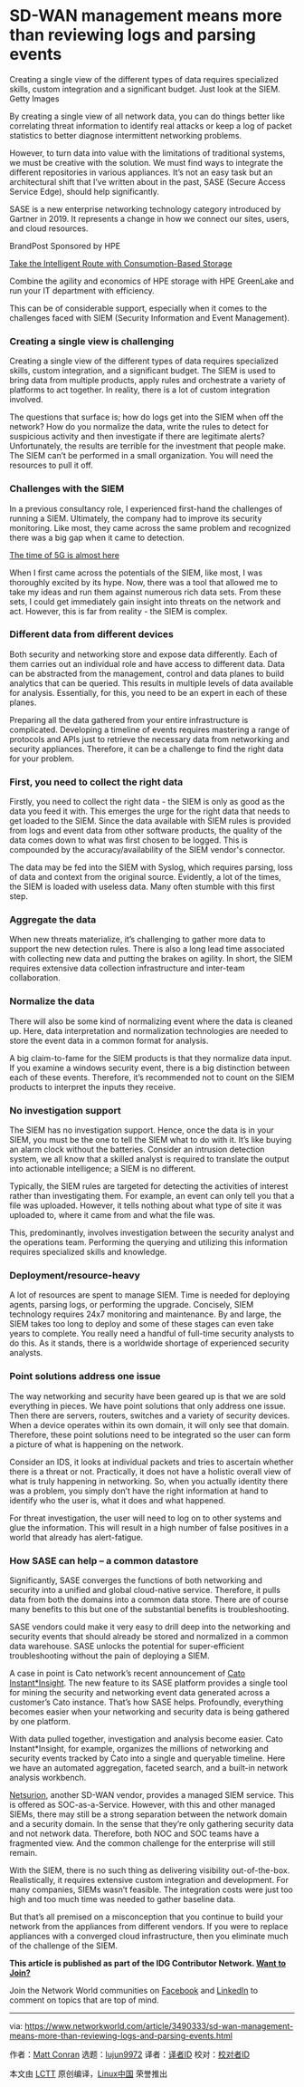 [#]: collector: (lujun9972)
[#]: translator: ( )
[#]: reviewer: ( )
[#]: publisher: ( )
[#]: url: ( )
[#]: subject: (SD-WAN management means more than reviewing logs and parsing events)
[#]: via: (https://www.networkworld.com/article/3490333/sd-wan-management-means-more-than-reviewing-logs-and-parsing-events.html)
[#]: author: (Matt Conran https://www.networkworld.com/author/Matt-Conran/)

SD-WAN management means more than reviewing logs and parsing events
======
Creating a single view of the different types of data requires specialized skills, custom integration and a significant budget. Just look at the SIEM.
Getty Images

By creating a single view of all network data, you can do things better like correlating threat information to identify real attacks or keep a log of packet statistics to better diagnose intermittent networking problems.

However, to turn data into value with the limitations of traditional systems, we must be creative with the solution. We must find ways to integrate the different repositories in various appliances. It’s not an easy task but an architectural shift that I’ve written about in the past, SASE (Secure Access Service Edge), should help significantly.

SASE is a new enterprise networking technology category introduced by Gartner in 2019. It represents a change in how we connect our sites, users, and cloud resources.

[][1]

BrandPost Sponsored by HPE

[Take the Intelligent Route with Consumption-Based Storage][1]

Combine the agility and economics of HPE storage with HPE GreenLake and run your IT department with efficiency.

This can be of considerable support, especially when it comes to the challenges faced with SIEM (Security Information and Event Management).

### Creating a single view is challenging

Creating a single view of the different types of data requires specialized skills, custom integration, and a significant budget. The SIEM is used to bring data from multiple products, apply rules and orchestrate a variety of platforms to act together. In reality, there is a lot of custom integration involved.

The questions that surface is; how do logs get into the SIEM when off the network? How do you normalize the data, write the rules to detect for suspicious activity and then investigate if there are legitimate alerts? Unfortunately, the results are terrible for the investment that people make. The SIEM can’t be performed in a small organization. You will need the resources to pull it off.

### Challenges with the SIEM

In a previous consultancy role, I experienced first-hand the challenges of running a SIEM. Ultimately, the company had to improve its security monitoring. Like most, they came across the same problem and recognized there was a big gap when it came to detection.

[The time of 5G is almost here][2]

When I first came across the potentials of the SIEM, like most, I was thoroughly excited by its hype. Now, there was a tool that allowed me to take my ideas and run them against numerous rich data sets. From these sets, I could get immediately gain insight into threats on the network and act. However, this is far from reality - the SIEM is complex.

### Different data from different devices

Both security and networking store and expose data differently. Each of them carries out an individual role and have access to different data. Data can be abstracted from the management, control and data planes to build analytics that can be queried. This results in multiple levels of data available for analysis. Essentially, for this, you need to be an expert in each of these planes.

Preparing all the data gathered from your entire infrastructure is complicated. Developing a timeline of events requires mastering a range of protocols and APIs just to retrieve the necessary data from networking and security appliances. Therefore, it can be a challenge to find the right data for your problem.

### First, you need to collect the right data

Firstly, you need to collect the right data - the SIEM is only as good as the data you feed it with. This emerges the urge for the right data that needs to get loaded to the SIEM. Since the data available with SIEM rules is provided from logs and event data from other software products, the quality of the data comes down to what was first chosen to be logged. This is compounded by the accuracy/availability of the SIEM vendor's connector.

The data may be fed into the SIEM with Syslog, which requires parsing, loss of data and context from the original source. Evidently, a lot of the times, the SIEM is loaded with useless data. Many often stumble with this first step.

### Aggregate the data

When new threats materialize, it’s challenging to gather more data to support the new detection rules. There is also a long lead time associated with collecting new data and putting the brakes on agility. In short, the SIEM requires extensive data collection infrastructure and inter-team collaboration.

### Normalize the data

There will also be some kind of normalizing event where the data is cleaned up. Here, data interpretation and normalization technologies are needed to store the event data in a common format for analysis.

A big claim-to-fame for the SIEM products is that they normalize data input. If you examine a windows security event, there is a big distinction between each of these events. Therefore, it’s recommended not to count on the SIEM products to interpret the inputs they receive.

### No investigation support

The SIEM has no investigation support. Hence, once the data is in your SIEM, you must be the one to tell the SIEM what to do with it. It’s like buying an alarm clock without the batteries. Consider an intrusion detection system, we all know that a skilled analyst is required to translate the output into actionable intelligence; a SIEM is no different.

Typically, the SIEM rules are targeted for detecting the activities of interest rather than investigating them. For example, an event can only tell you that a file was uploaded. However, it tells nothing about what type of site it was uploaded to, where it came from and what the file was.

This, predominantly, involves investigation between the security analyst and the operations team. Performing the querying and utilizing this information requires specialized skills and knowledge.

### Deployment/resource-heavy

A lot of resources are spent to manage SIEM. Time is needed for deploying agents, parsing logs, or performing the upgrade. Concisely, SIEM technology requires 24x7 monitoring and maintenance. By and large, the SIEM takes too long to deploy and some of these stages can even take years to complete. You really need a handful of full-time security analysts to do this. As it stands, there is a worldwide shortage of experienced security analysts.

### Point solutions address one issue

The way networking and security have been geared up is that we are sold everything in pieces. We have point solutions that only address one issue. Then there are servers, routers, switches and a variety of security devices. When a device operates within its own domain, it will only see that domain. Therefore, these point solutions need to be integrated so the user can form a picture of what is happening on the network.

Consider an IDS, it looks at individual packets and tries to ascertain whether there is a threat or not. Practically, it does not have a holistic overall view of what is truly happening in networking. So, when you actually identity there was a problem, you simply don’t have the right information at hand to identify who the user is, what it does and what happened.

For threat investigation, the user will need to log on to other systems and glue the information. This will result in a high number of false positives in a world that already has alert-fatigue.

### How SASE can help – a common datastore

Significantly, SASE converges the functions of both networking and security into a unified and global cloud-native service. Therefore, it pulls data from both the domains into a common data store. There are of course many benefits to this but one of the substantial benefits is troubleshooting.

SASE vendors could make it very easy to drill deep into the networking and security events that should already be stored and normalized in a common data warehouse. SASE unlocks the potential for super-efficient troubleshooting without the pain of deploying a SIEM.

A case in point is Cato network’s recent announcement of [Cato Instant*Insight][3]. The new feature to its SASE platform provides a single tool for mining the security and networking event data generated across a customer’s Cato instance. That’s how SASE helps. Profoundly, everything becomes easier when your networking and security data is being gathered by one platform.

With data pulled together, investigation and analysis become easier. Cato Instant*Insight, for example, organizes the millions of networking and security events tracked by Cato into a single and queryable timeline. Here we have an automated aggregation, faceted search, and a built-in network analysis workbench.

[Netsurion][4], another SD-WAN vendor, provides a managed SIEM service. This is offered as SOC-as-a-Service. However, with this and other managed SIEMs, there may still be a strong separation between the network domain and a security domain. In the sense that they’re only gathering security data and not network data. Therefore, both NOC and SOC teams have a fragmented view. And the common challenge for the enterprise will still remain.

With the SIEM, there is no such thing as delivering visibility out-of-the-box. Realistically, it requires extensive custom integration and development. For many companies, SIEMs wasn’t feasible. The integration costs were just too high and too much time was needed to gather baseline data.

But that’s all premised on a misconception that you continue to build your network from the appliances from different vendors. If you were to replace appliances with a converged cloud infrastructure, then you eliminate much of the challenge of the SIEM.

**This article is published as part of the IDG Contributor Network. [Want to Join?][5]**

Join the Network World communities on [Facebook][6] and [LinkedIn][7] to comment on topics that are top of mind.

--------------------------------------------------------------------------------

via: https://www.networkworld.com/article/3490333/sd-wan-management-means-more-than-reviewing-logs-and-parsing-events.html

作者：[Matt Conran][a]
选题：[lujun9972][b]
译者：[译者ID](https://github.com/译者ID)
校对：[校对者ID](https://github.com/校对者ID)

本文由 [LCTT](https://github.com/LCTT/TranslateProject) 原创编译，[Linux中国](https://linux.cn/) 荣誉推出

[a]: https://www.networkworld.com/author/Matt-Conran/
[b]: https://github.com/lujun9972
[1]: https://www.networkworld.com/article/3440100/take-the-intelligent-route-with-consumption-based-storage.html?utm_source=IDG&utm_medium=promotions&utm_campaign=HPE20773&utm_content=sidebar ( Take the Intelligent Route with Consumption-Based Storage)
[2]: https://www.networkworld.com/article/3354477/mobile-world-congress-the-time-of-5g-is-almost-here.html
[3]: https://www.catonetworks.com/news/it-managers-analyze-1-million-events-in-1-second-at-no-charge-with-cato-instant-insight/
[4]: https://www.netsurion.com/solutions/threat-protection
[5]: https://www.networkworld.com/contributor-network/signup.html
[6]: https://www.facebook.com/NetworkWorld/
[7]: https://www.linkedin.com/company/network-world
